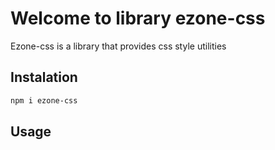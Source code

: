 # Welcome to library ezone-css
Ezone-css is a library that provides css style utilities

## Instalation
```sh
npm i ezone-css
```


## Usage
